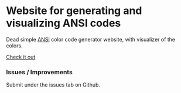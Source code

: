 # Website for generating and visualizing ANSI codes

Dead simple [ANSI](https://en.wikipedia.org/wiki/ANSI_escape_code) color code generator website, with visualizer of the colors.

[Check it out](https://ansi-generator.pages.dev)

### Issues / Improvements

Submit under the issues tab on Github.
